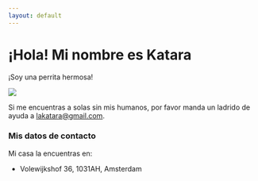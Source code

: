 ```yaml
---
layout: default
---
```


# [](#titulo)¡Hola! Mi nombre es Katara

¡Soy una perrita hermosa!

![](https://lakatara.github.io/assets/images/la_katara_main.png)

Si me encuentras a solas sin mis humanos, por favor manda un ladrido de ayuda a lakatara@gmail.com.

### Mis datos de contacto

Mi casa la encuentras en:

- Volewijkshof 36, 1031AH, Amsterdam
